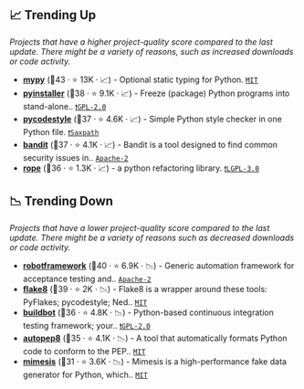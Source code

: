 ## 📈 Trending Up

_Projects that have a higher project-quality score compared to the last update. There might be a variety of reasons, such as increased downloads or code activity._

- <b><a href="https://github.com/python/mypy">mypy</a></b> (🥇43 ·  ⭐ 13K · 📈) - Optional static typing for Python. <code><a href="http://bit.ly/34MBwT8">MIT</a></code>
- <b><a href="https://github.com/pyinstaller/pyinstaller">pyinstaller</a></b> (🥇38 ·  ⭐ 9.1K · 📈) - Freeze (package) Python programs into stand-alone.. <code><a href="http://bit.ly/2KucAZR">❗️GPL-2.0</a></code>
- <b><a href="https://github.com/PyCQA/pycodestyle">pycodestyle</a></b> (🥇37 ·  ⭐ 4.6K · 📈) - Simple Python style checker in one Python file. <code><a href="https://tldrlegal.com/search?q=Saxpath">❗️Saxpath</a></code>
- <b><a href="https://github.com/PyCQA/bandit">bandit</a></b> (🥇37 ·  ⭐ 4.1K · 📈) - Bandit is a tool designed to find common security issues in.. <code><a href="http://bit.ly/3nYMfla">Apache-2</a></code>
- <b><a href="https://github.com/python-rope/rope">rope</a></b> (🥇36 ·  ⭐ 1.3K · 📈) - a python refactoring library. <code><a href="http://bit.ly/37RvQcA">❗️LGPL-3.0</a></code>

## 📉 Trending Down

_Projects that have a lower project-quality score compared to the last update. There might be a variety of reasons such as decreased downloads or code activity._

- <b><a href="https://github.com/robotframework/robotframework">robotframework</a></b> (🥇40 ·  ⭐ 6.9K · 📉) - Generic automation framework for acceptance testing and.. <code><a href="http://bit.ly/3nYMfla">Apache-2</a></code>
- <b><a href="https://github.com/PyCQA/flake8">flake8</a></b> (🥇39 ·  ⭐ 2K · 📉) - Flake8 is a wrapper around these tools: PyFlakes; pycodestyle; Ned.. <code><a href="http://bit.ly/34MBwT8">MIT</a></code>
- <b><a href="https://github.com/buildbot/buildbot">buildbot</a></b> (🥇36 ·  ⭐ 4.8K · 📉) - Python-based continuous integration testing framework; your.. <code><a href="http://bit.ly/2KucAZR">❗️GPL-2.0</a></code>
- <b><a href="https://github.com/hhatto/autopep8">autopep8</a></b> (🥉35 ·  ⭐ 4.1K · 📉) - A tool that automatically formats Python code to conform to the PEP.. <code><a href="http://bit.ly/34MBwT8">MIT</a></code>
- <b><a href="https://github.com/lk-geimfari/mimesis">mimesis</a></b> (🥈31 ·  ⭐ 3.6K · 📉) - Mimesis is a high-performance fake data generator for Python, which.. <code><a href="http://bit.ly/34MBwT8">MIT</a></code>


